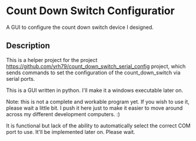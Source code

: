 # Count Down Switch Configuratior
A GUI to configure the count down switch device I designed.

## Description
This is a helper project for the project https://github.com/yrh79/count_down_switch_serial_config project, which sends commands to set the configuration of the count_down_switch via serial ports.

This is a GUI written in python. I'll make it a windows executable later on.

Note: this is not a complete and workable program yet. If you wish to use it, please wait a little bit. I push it here just to make it easier to move around across my different development computers. :)

It is functional but lack of the ability to automatically select the correct COM port to use. It'll be implemented later on. Please wait.
